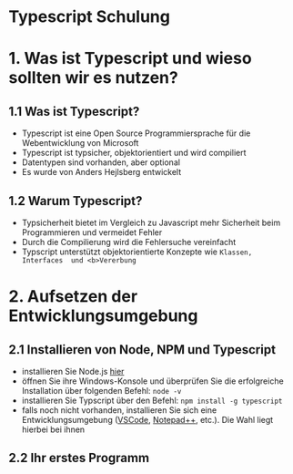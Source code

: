 # Typescript Schulung

# 1. Was ist Typescript und wieso sollten wir es nutzen? 

## 1.1 Was ist Typescript? 
* Typescript ist eine Open Source Programmiersprache für die Webentwicklung von Microsoft 
* Typescript ist typsicher, objektorientiert und wird compiliert 
* Datentypen sind vorhanden, aber optional  
* Es wurde von Anders Hejlsberg entwickelt 

## 1.2 Warum Typescript? 
* Typsicherheit bietet im Vergleich zu Javascript mehr Sicherheit beim Programmieren und vermeidet Fehler 
* Durch die Compilierung wird die Fehlersuche vereinfacht 
* Typscript unterstützt objektorientierte Konzepte wie `Klassen, Interfaces  und <b>Vererbung` 

# 2. Aufsetzen der Entwicklungsumgebung 

## 2.1 Installieren von Node, NPM und Typescript 
* installieren Sie Node.js [hier](https://nodejs.org/en/)
* öffnen Sie ihre Windows-Konsole und überprüfen Sie die erfolgreiche Installation über folgenden Befehl: `node -v`  
* installieren Sie Typscript über den Befehl: `npm install -g typescript`
* falls noch nicht vorhanden, installieren Sie sich eine Entwicklungsumgebung ([VSCode](https://code.visualstudio.com/download), [Notepad++](https://notepad-plus-plus.org/downloads/), etc.). Die Wahl liegt hierbei bei ihnen 

## 2.2 Ihr erstes Programm 
